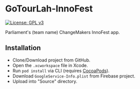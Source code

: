 # GoTourLah-InnoFest

[![License: GPL v3](https://img.shields.io/badge/License-GPLv3-blue.svg)](https://www.gnu.org/licenses/gpl-3.0)

Parliament's (team name) ChangeMakers InnoFest app.

## Installation

- Clone/Download project from GitHub.
- Open the `.xcworkspace` file in Xcode.
- Run `pod install` via CLI (requires [CocoaPods](https://cocoapods.org/)).
- Download `GoogleService-Info.plist` from Firebase project.
- Upload into "Source" directory.
